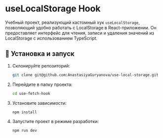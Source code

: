 # useLocalStorage Hook

Учебный проект, реализующий кастомный хук `useLocalStorage`, позволяющий удобно работать с LocalStorage в React-приложении. Он предоставляет интерфейс для чтения, записи и удаления значений из LocalStorage с использованием TypeScript.

## 🚀 Установка и запуск

1. Склонируйте репозиторий:

    ```bash
    git clone git@github.com:AnastasiyaGuryanova/use-local-storage.git

    ```

2. Перейдите в папку проекта:

    ```bash
    cd use-fetch-hook
    ```

3. Установите зависимости:

    ```bash
    npm install
    ```

4. Запустите проект в режиме разработки:

    ```bash
    npm run dev
    ```
